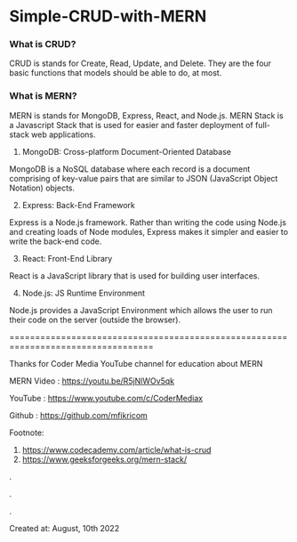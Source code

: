 # Simple-CRUD-with-MERN
### What is CRUD?

CRUD is stands for Create, Read, Update, and Delete. They are the four basic functions that models should be able to do, at most.

### What is MERN?

MERN is stands for MongoDB, Express, React, and Node.js. MERN Stack is a Javascript Stack that is used for easier and faster deployment of full-stack web applications.
1. MongoDB: Cross-platform Document-Oriented Database

MongoDB is a NoSQL database where each record is a document comprising of key-value pairs that are similar to JSON (JavaScript Object Notation) objects.

2. Express: Back-End Framework

Express is a Node.js framework. Rather than writing the code using Node.js and creating loads of Node modules, Express makes it simpler and easier to write the back-end code.

3. React: Front-End Library

React is a JavaScript library that is used for building user interfaces.

4. Node.js: JS Runtime Environment

Node.js provides a JavaScript Environment which allows the user to run their code on the server (outside the browser).


==================================================================================


Thanks for Coder Media YouTube channel for education about MERN

MERN Video : https://youtu.be/R5jNlWOv5qk

YouTube : https://www.youtube.com/c/CoderMediax

Github : https://github.com/mfikricom

Footnote:
1. https://www.codecademy.com/article/what-is-crud
2. https://www.geeksforgeeks.org/mern-stack/

.

.

.

Created at: August, 10th 2022
